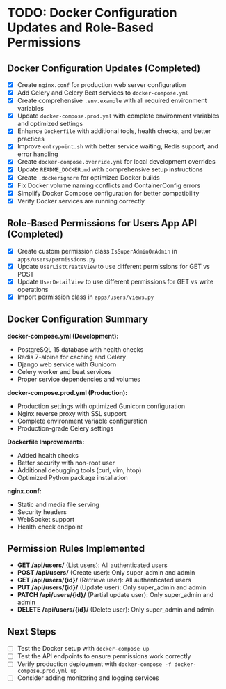 # TODO: Docker Configuration Updates and Role-Based Permissions

## Docker Configuration Updates (Completed)
- [x] Create `nginx.conf` for production web server configuration
- [x] Add Celery and Celery Beat services to `docker-compose.yml`
- [x] Create comprehensive `.env.example` with all required environment variables
- [x] Update `docker-compose.prod.yml` with complete environment variables and optimized settings
- [x] Enhance `Dockerfile` with additional tools, health checks, and better practices
- [x] Improve `entrypoint.sh` with better service waiting, Redis support, and error handling
- [x] Create `docker-compose.override.yml` for local development overrides
- [x] Update `README_DOCKER.md` with comprehensive setup instructions
- [x] Create `.dockerignore` for optimized Docker builds
- [x] Fix Docker volume naming conflicts and ContainerConfig errors
- [x] Simplify Docker Compose configuration for better compatibility
- [x] Verify Docker services are running correctly

## Role-Based Permissions for Users App API (Completed)
- [x] Create custom permission class `IsSuperAdminOrAdmin` in `apps/users/permissions.py`
- [x] Update `UserListCreateView` to use different permissions for GET vs POST
- [x] Update `UserDetailView` to use different permissions for GET vs write operations
- [x] Import permission class in `apps/users/views.py`

## Docker Configuration Summary
**docker-compose.yml (Development):**
- PostgreSQL 15 database with health checks
- Redis 7-alpine for caching and Celery
- Django web service with Gunicorn
- Celery worker and beat services
- Proper service dependencies and volumes

**docker-compose.prod.yml (Production):**
- Production settings with optimized Gunicorn configuration
- Nginx reverse proxy with SSL support
- Complete environment variable configuration
- Production-grade Celery settings

**Dockerfile Improvements:**
- Added health checks
- Better security with non-root user
- Additional debugging tools (curl, vim, htop)
- Optimized Python package installation

**nginx.conf:**
- Static and media file serving
- Security headers
- WebSocket support
- Health check endpoint

## Permission Rules Implemented
- **GET /api/users/** (List users): All authenticated users
- **POST /api/users/** (Create user): Only super_admin and admin
- **GET /api/users/{id}/** (Retrieve user): All authenticated users
- **PUT /api/users/{id}/** (Update user): Only super_admin and admin
- **PATCH /api/users/{id}/** (Partial update user): Only super_admin and admin
- **DELETE /api/users/{id}/** (Delete user): Only super_admin and admin

## Next Steps
- [ ] Test the Docker setup with `docker-compose up`
- [ ] Test the API endpoints to ensure permissions work correctly
- [ ] Verify production deployment with `docker-compose -f docker-compose.prod.yml up`
- [ ] Consider adding monitoring and logging services
